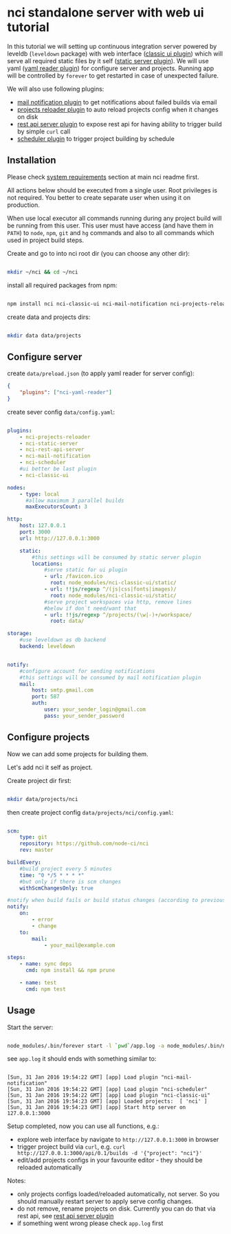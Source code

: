 
# nci standalone server with web ui tutorial

In this tutorial we will setting up continuous integration server powered
by leveldb (`leveldown` package) with web interface
([classic ui plugin](https://github.com/node-ci/nci-classic-ui))
which will serve all required static files by it self
([static server plugin](https://github.com/node-ci/nci-static-server)). We will
use yaml ([yaml reader plugin](https://github.com/node-ci/nci-yaml-reader))
for configure server and projects. Running app will be controlled by `forever`
to get restarted in case of unexpected failure.

We will also use following plugins:

* [mail notification plugin](https://github.com/node-ci/nci-mail-notification)
to get notifications about failed builds via email
* [projects reloader plugin](https://github.com/node-ci/nci-projects-reloader)
to auto reload projects config when it changes on disk
* [rest api server plugin](https://github.com/node-ci/nci-rest-api-server)
to expose rest api for having ability to trigger build by simple `curl` call
* [scheduler plugin](https://github.com/node-ci/nci-scheduler) to trigger
project building by schedule


## Installation

Please check [system requirements](/README.md#system-requirements) section at
main nci readme first.

All actions below should be executed from a single user. Root privileges is not
required. You better to create separate user when using it on production.

When use local executor all commands running during any project build will be
running from this user. This user must have access (and have them in `PATH`) to
`node`, `npm`, `git` and `hg` commands and also to all commands which used in
project build steps.

Create and go to into nci root dir (you can choose any other dir):

```sh

mkdir ~/nci && cd ~/nci

```

install all required packages from npm: 

```sh

npm install nci nci-classic-ui nci-mail-notification nci-projects-reloader nci-rest-api-server nci-scheduler nci-static-server nci-yaml-reader leveldown forever

```

create data and projects dirs:

```sh

mkdir data data/projects

```


## Configure server

create `data/preload.json` (to apply yaml reader for server config):

```json
{
    "plugins": ["nci-yaml-reader"]
}
```

create sever config `data/config.yaml`:

```yaml

plugins:
    - nci-projects-reloader
    - nci-static-server
    - nci-rest-api-server
    - nci-mail-notification
    - nci-scheduler
    #ui better be last plugin
    - nci-classic-ui

nodes:
    - type: local
      #allow maximum 3 parallel builds
      maxExecutorsCount: 3

http:
    host: 127.0.0.1
    port: 3000
    url: http://127.0.0.1:3000

    static:
        #this settings will be consumed by static server plugin 
        locations:
            #serve static for ui plugin
            - url: /favicon.ico
              root: node_modules/nci-classic-ui/static/
            - url: !!js/regexp ^/(js|css|fonts|images)/
              root: node_modules/nci-classic-ui/static/
            #serve project workspaces via http, remove lines
            #below if don`t need/want that
            - url: !!js/regexp ^/projects/(\w|-)+/workspace/
              root: data/

storage:
    #use leveldown as db backend
    backend: leveldown


notify:
    #configure account for sending notifications
    #this settings will be consumed by mail notification plugin
    mail:
        host: smtp.gmail.com
        port: 587
        auth:
            user: your_sender_login@gmail.com
            pass: your_sender_password

```

## Configure projects

Now we can add some projects for building them.

Let's add nci it self as project.

Create project dir first:

```sh

mkdir data/projects/nci

```

then create project config `data/projects/nci/config.yaml`:

```yaml

scm:
    type: git
    repository: https://github.com/node-ci/nci
    rev: master

buildEvery:
    #build project every 5 minutes
    time: "0 */5 * * * *"
    #but only if there is scm changes
    withScmChangesOnly: true

#notify when build fails or build status changes (according to previous status)
notify:
    on:
        - error
        - change
    to:
        mail:
            - your_mail@example.com

steps:
    - name: sync deps
      cmd: npm install && npm prune

    - name: test
      cmd: npm test


```

## Usage

Start the server:

```sh

node_modules/.bin/forever start -l `pwd`/app.log -a node_modules/.bin/nci

```

see `app.log` it should ends with something similar to:

```

[Sun, 31 Jan 2016 19:54:22 GMT] [app] Load plugin "nci-mail-notification"
[Sun, 31 Jan 2016 19:54:22 GMT] [app] Load plugin "nci-scheduler"
[Sun, 31 Jan 2016 19:54:22 GMT] [app] Load plugin "nci-classic-ui"
[Sun, 31 Jan 2016 19:54:23 GMT] [app] Loaded projects:  [ 'nci' ]
[Sun, 31 Jan 2016 19:54:23 GMT] [app] Start http server on 127.0.0.1:3000

```

Setup completed, now you can use all functions, e.g.:

* explore web interface by navigate to `http://127.0.0.1:3000` in browser
* trigger project build via `curl`, e.g. 
`curl http://127.0.0.1:3000/api/0.1/builds -d '{"project": "nci"}'`
* edit/add projects configs in your favourite editor - they should
be reloaded automatically

Notes:
* only projects configs loaded/reloaded automatically, not server. So you
should manually restart server to apply serve config changes.
* do not remove, rename projects on disk. Currently you can do that via rest
api, see [rest api server plugin](https://github.com/node-ci/nci-rest-api-server)
* if something went wrong please check `app.log` first
